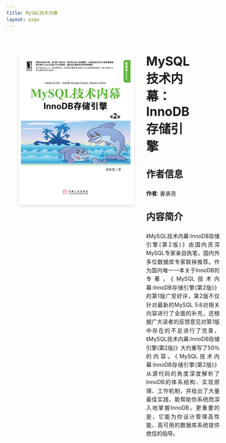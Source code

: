 ```yaml
---
title: MySQL技术内幕
layout: page
---
```

<div class="book-info">
  <div class="book-cover">
    <img src="https://raw.githubusercontent.com/binarycoder777/personal-pic/main/pic/20250225092156.png" alt="MySQL技术内幕：InnoDB存储引擎">
  </div>
  <div class="book-details">
    <div class="book-title">
      <h1>MySQL技术内幕：InnoDB存储引擎</h1>
      <a href="https://github.com/binarycoder777/perosonal-book/blob/main/book/MySQL%E6%8A%80%E6%9C%AF%E5%86%85%E5%B9%95%EF%BC%9AInnoDB%E5%AD%98%E5%82%A8%E5%BC%95%E6%93%8E(%E7%AC%AC2%E7%89%88)%20(%E6%95%B0%E6%8D%AE%E5%BA%93%E6%8A%80%E6%9C%AF%E4%B8%9B%E4%B9%A6)%20(%E5%A7%9C%E6%89%BF%E5%B0%A7)%20(Z-Library).epub" class="read-link">阅读</a>
    </div>
    <div class="author-info">
      <h2>作者信息</h2>
      <p><strong>作者</strong>: 姜承尧</p>
    </div>
    <div class="book-intro">
      <h2>内容简介</h2>
      <div class="intro-content">
        <p>《MySQL技术内幕:InnoDB存储引擎(第2版)》由国内资深MySQL专家亲自执笔，国内外多位数据库专家联袂推荐。作为国内唯一一本关于InnoDB的专著，《MySQL技术内幕:InnoDB存储引擎(第2版)》的第1版广受好评，第2版不仅针对最新的MySQL 5.6对相关内容进行了全面的补充，还根据广大读者的反馈意见对第1版中存在的不足进行了完善，《MySQL技术内幕:InnoDB存储引擎(第2版)》大约重写了50％的内容。《MySQL技术内幕:InnoDB存储引擎(第2版)》从源代码的角度深度解析了InnoDB的体系结构、实现原理、工作机制，并给出了大量最佳实践，能帮助你系统而深入地掌握InnoDB，更重要的是，它能为你设计管理高性能、高可用的数据库系统提供绝佳的指导。</p>
      </div>
    </div>
  </div>
</div>

<style>
.book-info {
  display: flex;
  gap: 2rem;
  margin: 2rem 0;
  background-color: var(--vp-c-bg-soft);
  padding: 2rem;
  border-radius: 8px;
}

.book-cover img {
  max-width: 300px;
  height: auto;
  border-radius: 4px;
  box-shadow: 0 4px 8px rgba(0, 0, 0, 0.1);
}

.book-details {
  flex: 2;
}

.book-details h2 {
  margin-top: 0;
  color: var(--vp-c-text-1);
  font-size: 1.5rem;
  border-bottom: 2px solid var(--vp-c-divider);
  padding-bottom: 0.5rem;
  margin-bottom: 1rem;
}

.author-info {
  margin-bottom: 2rem;
}

.author-info p {
  margin: 0.5rem 0;
  color: var(--vp-c-text-2);
}

.intro-content {
  line-height: 1.6;
  color: var(--vp-c-text-2);
}

.intro-content p {
  margin: 1rem 0;
  text-align: justify;
}

@media (max-width: 768px) {
  .book-info {
    flex-direction: column;
    padding: 1rem;
  }

  .book-cover img {
    max-width: 100%;
  }
}

.book-title {
  display: flex;
  align-items: center;
  gap: 1rem;
  margin-bottom: 2rem;
}

.book-title h1 {
  margin: 0;
  color: var(--vp-c-text-1);
  font-size: 2rem;
}

.read-link {
  display: inline-block;
  padding: 0.5rem 1.5rem;
  background-color: var(--vp-c-brand);
  color: white;
  text-decoration: none;
  border-radius: 4px;
  transition: background-color 0.2s;
}

.read-link:hover {
  background-color: var(--vp-c-brand-dark);
}
</style>

